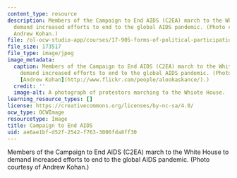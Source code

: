 ```yaml
---
content_type: resource
description: Members of the Campaign to End AIDS (C2EA) march to the White House to
  demand increased efforts to end to the global AIDS pandemic. (Photo courtesy of
  Andrew Kohan.)
file: /ol-ocw-studio-app/courses/17-905-forms-of-political-participation-old-and-new-spring-2005/ae6ae1bfd52f2542f7633006fda8ff30_17-905s05.jpg
file_size: 173517
file_type: image/jpeg
image_metadata:
  caption: Members of the Campaign to End AIDS (C2EA) march to the White House to
    demand increased efforts to end to the global AIDS pandemic. (Photo courtesy of
    [Andrew Kohan](http://www.flickr.com/people/alookaskance/).)
  credit: ''
  image-alt: A photograph of protestors marching to the Whiote House.
learning_resource_types: []
license: https://creativecommons.org/licenses/by-nc-sa/4.0/
ocw_type: OCWImage
resourcetype: Image
title: Campaign to End AIDS
uid: ae6ae1bf-d52f-2542-f763-3006fda8ff30
---
```

Members of the Campaign to End AIDS (C2EA) march to the White House to demand increased efforts to end to the global AIDS pandemic. (Photo courtesy of Andrew Kohan.)